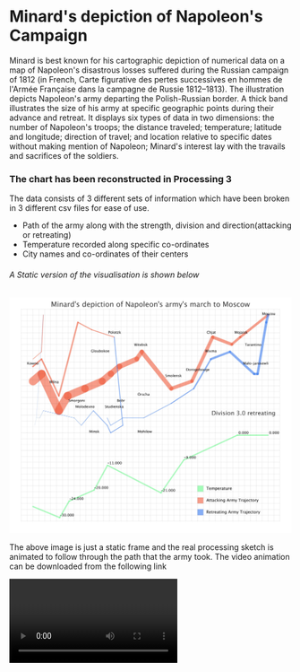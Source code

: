 # Minard's depiction of Napoleon's Campaign

Minard is best known for his cartographic depiction of numerical data on a map of Napoleon's disastrous losses suffered during the Russian campaign of 1812 (in French, Carte figurative des pertes successives en hommes de l'Armée Française dans la campagne de Russie 1812–1813). The illustration depicts Napoleon's army departing the Polish-Russian border. A thick band illustrates the size of his army at specific geographic points during their advance and retreat. It displays six types of data in two dimensions: the number of Napoleon's troops; the distance traveled; temperature; latitude and longitude; direction of travel; and location relative to specific dates without making mention of Napoleon; Minard's interest lay with the travails and sacrifices of the soldiers.

### The chart has been reconstructed in Processing 3
The data consists of 3 different sets of information which have been broken in 3 different csv files for ease of use.
- Path of the army along with the strength, division and direction(attacking or retreating)
- Temperature recorded along specific co-ordinates
- City names and co-ordinates of their centers

###### A Static version of the visualisation is shown below
![Minard's Chart Static Image](https://github.com/amittal-tcd/TCD-work/blob/master/Data%20Visualization/Minard's%20depiction%20of%20Napoleon's%20Campaign/Minard.jpg)

The above image is just a static frame and the real processing sketch is animated to follow through the path that the army took. The video animation can be downloaded from the following link

![Minard's Chart Animation](https://github.com/amittal-tcd/TCD-work/blob/master/Data%20Visualization/Minard's%20depiction%20of%20Napoleon's%20Campaign/Minard%20Animation.avi)
